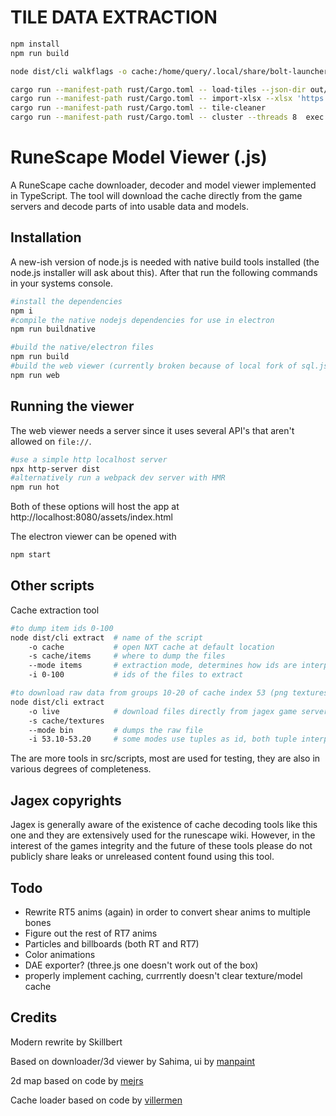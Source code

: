 # TILE DATA EXTRACTION

```sh
npm install
npm run build

node dist/cli walkflags -o cache:/home/query/.local/share/bolt-launcher/Jagex/RuneScape/ -s ./out --startx 0 --startz 0

cargo run --manifest-path rust/Cargo.toml -- load-tiles --json-dir out/walk --db tiles.db
cargo run --manifest-path rust/Cargo.toml -- import-xlsx --xlsx 'https://docs.google.com/spreadsheets/d/1gp1fePtecvpU1u-WhZk-uKm-wLiDcYB0LkmtaKOiPwo' --db tiles.db
cargo run --manifest-path rust/Cargo.toml -- tile-cleaner
cargo run --manifest-path rust/Cargo.toml -- cluster --threads 8  exec --force


```

# RuneScape Model Viewer (.js)
A RuneScape cache downloader, decoder and model viewer implemented in TypeScript. The tool will download the cache directly from the game servers and decode parts of into usable data and models. 

## Installation
A new-ish version of node.js is needed with native build tools installed (the node.js installer will ask about this).
After that run the following commands in your systems console.

```sh
#install the dependencies
npm i
#compile the native nodejs dependencies for use in electron
npm run buildnative

#build the native/electron files
npm run build
#build the web viewer (currently broken because of local fork of sql.js)
npm run web
```

## Running the viewer
The web viewer needs a server since it uses several API's that aren't allowed on `file://`.
```sh
#use a simple http localhost server
npx http-server dist
#alternatively run a webpack dev server with HMR
npm run hot
```
Both of these options will host the app at http://localhost:8080/assets/index.html

The electron viewer can be opened with
```sh
npm start
```

## Other scripts
Cache extraction tool
```sh
#to dump item ids 0-100
node dist/cli extract  # name of the script
    -o cache           # open NXT cache at default location
    -s cache/items     # where to dump the files
    --mode items       # extraction mode, determines how ids are interpreted and the format of the output
    -i 0-100           # ids of the files to extract

#to download raw data from groups 10-20 of cache index 53 (png textures)
node dist/cli extract
    -o live            # download files directly from jagex game servers
	-s cache/textures
	--mode bin         # dumps the raw file
	-i 53.10-53.20     # some modes use tuples as id, both tuple interpretation and range interpolation depend on mode
```
The are more tools in src/scripts, most are used for testing, they are also in various degrees of completeness.

## Jagex copyrights
Jagex is generally aware of the existence of cache decoding tools like this one and they are extensively used for the runescape wiki. However, in the interest of the games integrity and the future of these tools please do not publicly share leaks or unreleased content found using this tool.

## Todo
* Rewrite RT5 anims (again) in order to convert shear anims to multiple bones
* Figure out the rest of RT7 anims
* Particles and billboards (both RT and RT7)
* Color animations
* DAE exporter? (three.js one doesn't work out of the box)
* properly implement caching, currrently doesn't clear texture/model cache

## Credits
Modern rewrite by Skillbert

Based on downloader/3d viewer by Sahima, ui by [manpaint](https://github.com/manpaint)

2d map based on code by [mejrs](https://github.com/mejrs)

Cache loader based on code by [villermen](https://github.com/villermen)
